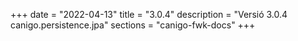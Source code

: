 +++
date        = "2022-04-13"
title       = "3.0.4"
description = "Versió 3.0.4 canigo.persistence.jpa"
sections    = "canigo-fwk-docs"
+++